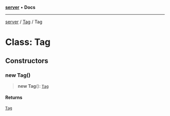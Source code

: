 [**server**](../../README.md) • **Docs**

***

[server](../../README.md) / [Tag](../README.md) / Tag

# Class: Tag

## Constructors

### new Tag()

> **new Tag**(): [`Tag`](Tag.md)

#### Returns

[`Tag`](Tag.md)
